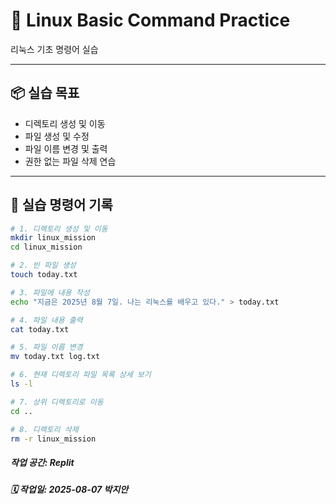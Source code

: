 # 🐧 Linux Basic Command Practice

리눅스 기초 명령어 실습 

---

## 📦 실습 목표

- 디렉토리 생성 및 이동
- 파일 생성 및 수정
- 파일 이름 변경 및 출력
- 권한 없는 파일 삭제 연습

---

## 🧪 실습 명령어 기록

```bash
# 1. 디렉토리 생성 및 이동
mkdir linux_mission
cd linux_mission

# 2. 빈 파일 생성
touch today.txt

# 3. 파일에 내용 작성
echo "지금은 2025년 8월 7일. 나는 리눅스를 배우고 있다." > today.txt

# 4. 파일 내용 출력
cat today.txt

# 5. 파일 이름 변경
mv today.txt log.txt

# 6. 현재 디렉토리 파일 목록 상세 보기
ls -l

# 7. 상위 디렉토리로 이동
cd ..

# 8. 디렉토리 삭제
rm -r linux_mission
```

##### 작업 공간: Replit
##### 🗓️ 작업일: 2025-08-07 박지안
